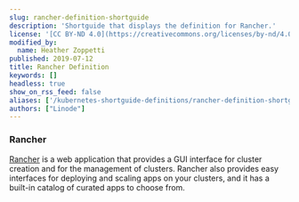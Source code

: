 ```yaml
---
slug: rancher-definition-shortguide
description: 'Shortguide that displays the definition for Rancher.'
license: '[CC BY-ND 4.0](https://creativecommons.org/licenses/by-nd/4.0)'
modified_by:
  name: Heather Zoppetti
published: 2019-07-12
title: Rancher Definition
keywords: []
headless: true
show_on_rss_feed: false
aliases: ['/kubernetes-shortguide-definitions/rancher-definition-shortguide/']
authors: ["Linode"]
---
```


### Rancher

[Rancher](https://rancher.com) is a web application that provides a GUI interface for cluster creation and for the management of clusters. Rancher also provides easy interfaces for deploying and scaling apps on your clusters, and it has a built-in catalog of curated apps to choose from.
